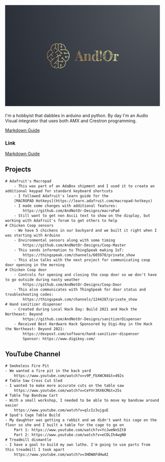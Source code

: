 ## ![And!Or Designs](AndNotOr.jpg)

I'm a hobbyist that dabbles in arduino and python. By day I'm an Audio Visual integrator that uses both AMX and Crestron programming. 

[Markdown Guide](https://www.markdownguide.org)

### Link

[Markdown Guide](https://www.markdownguide.org)

## Projects

    # Adafruit's Macropad
        - This was part of an AdaBox shipment and I used it to create an additional keypad for standard keyboard shortcuts
        - I followed Adafruit's learn guide for the
        [MACROPAD Hotkeys](https://learn.adafruit.com/macropad-hotkeys)
        - I made some changes with additional features:
            https://github.com/AndNotOr-Designs/macroPad
        - Still want to get non Ascii text to show on the display, but working with Adafruit's forum to get others to help
    # Chicken Coop sensors
        - We have 5 chickens in our backyard and we built it right when I was starting with Arduino
        - Environmental sensors along with some timing
            https://github.com/AndNotOr-Designs/Coop-Master
        - This sends information to ThingSpeak making IoT:
            https://thingspeak.com/channels/605978/private_show
        - This also talks with the next project for communicating coop door opening in the morning
    # Chicken Coop door
        - Controls for opening and closing the coop door so we don't have to go outside during nasty weather
            https://github.com/AndNotOr-Designs/Coop-Door
        - This also communicates with ThingSpeak for door status and troubleshooting codes:
            https://thingspeak.com/channels/1244287/private_show
    # Hand sanitizer dispenser
        - Created during Local Hack Day: Build 2021 and Hack the Northeast: Beyond
            https://github.com/AndNotOr-Designs/sanitizerDispenser
        - Received Best Hardware Hack Sponsored by Digi-Key in the Hack the Northeast: Beyond 2021:
            https://devpost.com/software/hand-sanitizer-dispenser
            Sponsor: https://www.digikey.com/

## YouTube Channel
    # Smokeless Fire Pit
    - We wanted a fire pit in the back yard
        https://www.youtube.com/watch?v=v9P_FbXWCN4&t=492s
    # Table Saw Cross Cut Sled
    - I wanted to make more accurate cuts on the table saw
        https://www.youtube.com/watch?v=CeYVr3KX6CM&t=25s
    # Table Top Bandsaw Cart
    - With a small workshop, I needed to be able to move my bandsaw around easier
        https://www.youtube.com/watch?v=qlcIz3ujguE
    # Spud's Cage Table Build
    - My daughter was getting a rabbit and we didn't want his cage on the floor so she and I built a table for the cage to go on
        Part 1: https://www.youtube.com/watch?v=YcJweNnSZt8
        Part 2: https://www.youtube.com/watch?v=eCOLIh4wgN0
    # Treadmill dismantle
    - I have a goal to build my own lathe. I'm going to use parts from this treadmill I took apart
        https://www.youtube.com/watch?v=3HDWAFdHwAI

